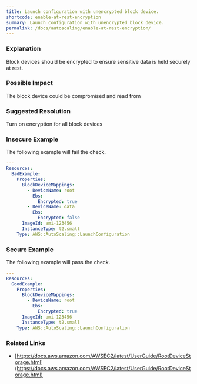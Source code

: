 ```yaml
---
title: Launch configuration with unencrypted block device.
shortcode: enable-at-rest-encryption
summary: Launch configuration with unencrypted block device. 
permalink: /docs/autoscaling/enable-at-rest-encryption/
---
```


### Explanation

Block devices should be encrypted to ensure sensitive data is held securely at rest.

### Possible Impact
The block device could be compromised and read from

### Suggested Resolution
Turn on encryption for all block devices


### Insecure Example

The following example will fail the  check.

```yaml
---
Resources:
  BadExample:
    Properties:
      BlockDeviceMappings:
        - DeviceName: root
          Ebs:
            Encrypted: true
        - DeviceName: data
          Ebs:
            Encrypted: false
      ImageId: ami-123456
      InstanceType: t2.small
    Type: AWS::AutoScaling::LaunchConfiguration

```



### Secure Example

The following example will pass the  check.

```yaml
---
Resources:
  GoodExample:
    Properties:
      BlockDeviceMappings:
        - DeviceName: root
          Ebs:
            Encrypted: true
      ImageId: ami-123456
      InstanceType: t2.small
    Type: AWS::AutoScaling::LaunchConfiguration

```




### Related Links


- [https://docs.aws.amazon.com/AWSEC2/latest/UserGuide/RootDeviceStorage.html](https://docs.aws.amazon.com/AWSEC2/latest/UserGuide/RootDeviceStorage.html)


